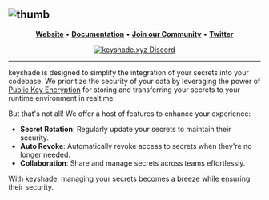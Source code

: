 
![thumb](https://github.com/keyshade-xyz/keyshade/assets/74916308/d3d00d59-a031-40bc-a17e-c57871cfd166)
 ---
<div align="left">

<p align="center">
    <a href="https://keyshade.xyz?ref=github" target="_blank"><b>Website</b></a> •
    <a href="https://docs.keyshade.xyz/" target="_blank"><b>Documentation</b></a> •
    <a href="https://discord.gg/m6TcpWBSdt" target="_blank"><b>Join our Community</b></a> • 
    <a href="https://twitter.com/keyshade_xyz" target="_blank"><b>Twitter</b></a>
</p>

<div align = "center">
    
[![keyshade.xyz Discord](https://dcbadge.vercel.app/api/server/m6TcpWBSdt)](https://discord.gg/7WYsBY3X)

</div>

---

keyshade is designed to simplify the integration of your secrets into your codebase. We prioritize the security of your data by leveraging the power of [Public Key Encryption](https://en.m.wikipedia.org/wiki/Public-key_cryptography) for storing and transferring your secrets to your runtime environment in realtime.

But that's not all! We offer a host of features to enhance your experience:

- **Secret Rotation**: Regularly update your secrets to maintain their security.
- **Auto Revoke**: Automatically revoke access to secrets when they're no longer needed.
- **Collaboration**: Share and manage secrets across teams effortlessly.

With keyshade, managing your secrets becomes a breeze while ensuring their security.
